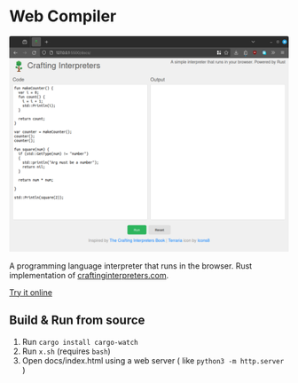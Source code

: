 # Web Compiler

![Screenshot](./screenshot.png)

A programming language interpreter that runs in the browser.
Rust implementation of [craftinginterpreters.com](https://craftinginterpreters.com/).

[Try it online](https://agrawal-d.github.io/web-compiler)

## Build & Run from source

1. Run `cargo install cargo-watch `
1. Run `x.sh` (requires `bash`)
1. Open docs/index.html using a web server ( like `python3 -m http.server` )
